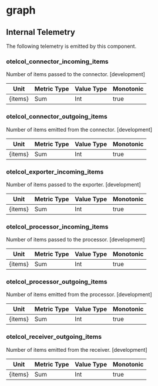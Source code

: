 [comment]: <> (Code generated by mdatagen. DO NOT EDIT.)

# graph

## Internal Telemetry

The following telemetry is emitted by this component.

### otelcol_connector_incoming_items

Number of items passed to the connector. [development]

| Unit | Metric Type | Value Type | Monotonic |
| ---- | ----------- | ---------- | --------- |
| {items} | Sum | Int | true |

### otelcol_connector_outgoing_items

Number of items emitted from the connector. [development]

| Unit | Metric Type | Value Type | Monotonic |
| ---- | ----------- | ---------- | --------- |
| {items} | Sum | Int | true |

### otelcol_exporter_incoming_items

Number of items passed to the exporter. [development]

| Unit | Metric Type | Value Type | Monotonic |
| ---- | ----------- | ---------- | --------- |
| {items} | Sum | Int | true |

### otelcol_processor_incoming_items

Number of items passed to the processor. [development]

| Unit | Metric Type | Value Type | Monotonic |
| ---- | ----------- | ---------- | --------- |
| {items} | Sum | Int | true |

### otelcol_processor_outgoing_items

Number of items emitted from the processor. [development]

| Unit | Metric Type | Value Type | Monotonic |
| ---- | ----------- | ---------- | --------- |
| {items} | Sum | Int | true |

### otelcol_receiver_outgoing_items

Number of items emitted from the receiver. [development]

| Unit | Metric Type | Value Type | Monotonic |
| ---- | ----------- | ---------- | --------- |
| {items} | Sum | Int | true |
